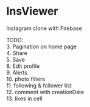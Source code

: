 # InsViewer
Instagram clone with Firebase

TODO:  
3. Pagination on home page  
4. Share  
5. Save  
8. Edit profile  
9. Alerts  
10. photo filters  
11. following & follower list  
12. comment with creationDate  
13. likes in cell
